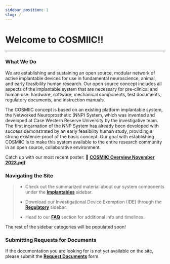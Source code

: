 ```yaml
---
sidebar_position: 1
slug: /
---
```


# Welcome to COSMIIC!!

---

### What We Do

We are establishing and sustaining an open source, modular network of active implantable devices for use in fundamental neuroscience, animal, and early feasibility human research.  Our open source concept includes all aspects of the implantable system that are necessary for pre-clinical and human use:  hardware, software, mechanical components, test documents, regulatory documents, and instruction manuals.

The COSMIIC concept is based on an existing platform implantable system, the Networked Neuroprosthetic (NNP) System, which was invented and developed at Case Western Reserve University by the investigative team. The first incarnation of the NNP System has already been developed with success demonstrated by an early feasibility human study, providing a strong existence-proof of the basic concept. Our goal with establishing COSMIIC is to make this system available to the entire research community in an open source, collaborative environment.

Catch up with our most recent poster: :file_folder: **[COSMIIC Overview November 2023.pdf](./img/COSMIIC-Poster-SfN.pdf)**

### Navigating the Site

> - Check out the summarized material about our system components under the **[Implantables](./category/implantables)** sidebar.
>
> - Download our Investigational Device Exemption (IDE) through the **[Regulatory](./Regulatory)** sidebar.
>
> - Head to our **[FAQ](./FAQ-Support)** section for additional info and timelines.

The rest of the sidebar categories will be populated soon!

### Submitting Requests for Documents

If the documentation you are looking for is not yet available on the site, please submit the  **[Request Documents](https://cosmiic.atlassian.net/servicedesk/customer/portal/1/group/1/create/19)** form.
